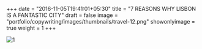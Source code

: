 +++
date = "2016-11-05T19:41:01+05:30"
title = "7 REASONS WHY LISBON IS A FANTASTIC CITY"
draft = false
image = "portfolio/copywriting/images/thumbnails/travel-12.png"
showonlyimage = true
weight = 1
+++

![1]

[1]: /portfolio/copywriting/images/travel-12.png